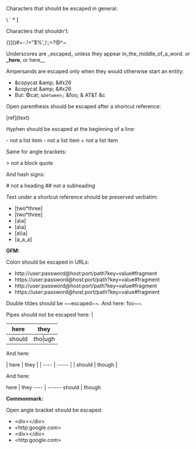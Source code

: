 Characters that should be escaped in general:

\\ \` \* \[

Characters that shouldn't:

{}]()#+-.!>"$%',/:;=?@^~

Underscores are \_escaped\_ unless they appear in_the_middle_of_a_word.
or **_here**, or here__

Ampersands are escaped only when they would otherwise start an entity:

-   \&copycat \&amp; \&#x26
-   &amp;copycat &amp;amp; &amp;#x26
-   But: ©cat; `&between;` &foo; & AT&T &c

Open parenthesis should be escaped after a shortcut reference:

[ref]\(text)

Hyphen should be escaped at the beginning of a line:

\- not a list item
\- not a list item
  \+ not a list item

Same for angle brackets:

\> not a block quote

And hash signs:

\# not a heading
  \## not a subheading

Text under a shortcut reference should be preserved verbatim:

-   [two*three]
-   [two\*three]
-   [a\a]
-   [a\\a]
-   [a\\\a]
-   [a_a\_a]

**GFM:**

Colon should be escaped in URLs:

-   http\://user:password@host:port/path?key=value#fragment
-   https\://user:password@host:port/path?key=value#fragment
-   http&colon;//user:password@host:port/path?key=value#fragment
-   https&colon;//user:password@host:port/path?key=value#fragment

Double tildes should be \~~escaped\~~.
And here: foo~~.

Pipes should not be escaped here: |

| here   | they     |
| ------ | -------- |
| should | tho\|ugh |

And here:

| here   | they   |
\| ---- \| ----- \|
| should | though |

And here:

here   | they
\---- \| ------
should | though

**Commonmark:**

Open angle bracket should be escaped:

-   \<div>\</div>
-   \<http\:google.com>
-   &lt;div>&lt;/div>
-   &lt;http&colon;google.com>
